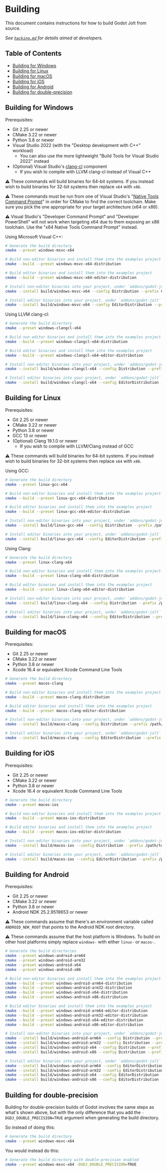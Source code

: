 # Building

This document contains instructions for how to build Godot Jolt from source.

*See [`hacking.md`][hck] for details aimed at developers.*

## Table of Contents

- [Building for Windows](#building-for-windows)
- [Building for Linux](#building-for-linux)
- [Building for macOS](#building-for-macos)
- [Building for iOS](#building-for-ios)
- [Building for Android](#building-for-android)
- [Building for double-precision](#building-for-double-precision)

## Building for Windows

Prerequisites:

- Git 2.25 or newer
- CMake 3.22 or newer
- Python 3.8 or newer
- Visual Studio 2022 (with the "Desktop development with C++" workload)
  - You can also use the more lightweight "Build Tools for Visual Studio 2022" instead
- (Optional) Visual Studio's [clang-cl][ccl] component
  - If you wish to compile with LLVM clang-cl instead of Visual C++

⚠️ These commands will build binaries for 64-bit systems. If you instead wish to build binaries for
32-bit systems then replace `x64` with `x86`.

⚠️ These commands must be run from one of Visual Studio's "[Native Tools Command Prompt][cmd]" in
order for CMake to find the correct toolchain. Make sure you pick the one appropriate for your
target architecture (x64 or x86).

⚠️ Visual Studio's "Developer Command Prompt" and "Developer PowerShell" will not work when
targeting x64 due to them exposing an x86 toolchain. Use the "x64 Native Tools Command Prompt"
instead.

Using Microsoft Visual C++:

```sh
# Generate the build directory
cmake --preset windows-msvc-x64

# Build non-editor binaries and install them into the examples project
cmake --build --preset windows-msvc-x64-distribution

# Build editor binaries and install them into the examples project
cmake --build --preset windows-msvc-x64-editor-distribution

# Install non-editor binaries into your project, under `addons/godot-jolt`
cmake --install build/windows-msvc-x64 --config Distribution --prefix C:/Path/To/Project

# Install editor binaries into your project, under `addons/godot-jolt`
cmake --install build/windows-msvc-x64 --config EditorDistribution --prefix C:/Path/To/Project
```

Using LLVM clang-cl:

```sh
# Generate the build directory
cmake --preset windows-clangcl-x64

# Build non-editor binaries and install them into the examples project
cmake --build --preset windows-clangcl-x64-distribution

# Build editor binaries and install them into the examples project
cmake --build --preset windows-clangcl-x64-editor-distribution

# Install non-editor binaries into your project, under `addons/godot-jolt`
cmake --install build/windows-clangcl-x64 --config Distribution --prefix C:/Path/To/Project

# Install editor binaries into your project, under `addons/godot-jolt`
cmake --install build/windows-clangcl-x64 --config EditorDistribution --prefix C:/Path/To/Project
```

## Building for Linux

Prerequisites:

- Git 2.25 or newer
- CMake 3.22 or newer
- Python 3.8 or newer
- GCC 13 or newer
- (Optional) Clang 19.1.0 or newer
  - If you wish to compile with LLVM/Clang instead of GCC

⚠️ These commands will build binaries for 64-bit systems. If you instead wish to build binaries for
32-bit systems then replace `x64` with `x86`.

Using GCC:

```sh
# Generate the build directory
cmake --preset linux-gcc-x64

# Build non-editor binaries and install them into the examples project
cmake --build --preset linux-gcc-x64-distribution

# Build editor binaries and install them into the examples project
cmake --build --preset linux-gcc-x64-editor-distribution

# Install non-editor binaries into your project, under `addons/godot-jolt`
cmake --install build/linux-gcc-x64 --config Distribution --prefix /path/to/project

# Install editor binaries into your project, under `addons/godot-jolt`
cmake --install build/linux-gcc-x64 --config EditorDistribution --prefix /path/to/project
```

Using Clang:

```sh
# Generate the build directory
cmake --preset linux-clang-x64

# Build non-editor binaries and install them into the examples project
cmake --build --preset linux-clang-x64-distribution

# Build editor binaries and install them into the examples project
cmake --build --preset linux-clang-x64-editor-distribution

# Install non-editor binaries into your project, under `addons/godot-jolt`
cmake --install build/linux-clang-x64 --config Distribution --prefix /path/to/project

# Install editor binaries into your project, under `addons/godot-jolt`
cmake --install build/linux-clang-x64 --config EditorDistribution --prefix /path/to/project
```

## Building for macOS

Prerequisites:

- Git 2.25 or newer
- CMake 3.22 or newer
- Python 3.8 or newer
- Xcode 16.4 or equivalent Xcode Command Line Tools

```sh
# Generate the build directory
cmake --preset macos-clang

# Build non-editor binaries and install them into the examples project
cmake --build --preset macos-clang-distribution

# Build editor binaries and install them into the examples project
cmake --build --preset macos-clang-editor-distribution

# Install non-editor binaries into your project, under `addons/godot-jolt`
cmake --install build/macos-clang --config Distribution --prefix /path/to/project

# Install editor binaries into your project, under `addons/godot-jolt`
cmake --install build/macos-clang --config EditorDistribution --prefix /path/to/project
```

## Building for iOS

Prerequisites:

- Git 2.25 or newer
- CMake 3.22 or newer
- Python 3.8 or newer
- Xcode 16.4 or equivalent Xcode Command Line Tools

```sh
# Generate the build directory
cmake --preset macos-ios

# Build non-editor binaries and install them into the examples project
cmake --build --preset macos-ios-distribution

# Build editor binaries and install them into the examples project
cmake --build --preset macos-ios-editor-distribution

# Install non-editor binaries into your project, under `addons/godot-jolt`
cmake --install build/macos-ios --config Distribution --prefix /path/to/project

# Install editor binaries into your project, under `addons/godot-jolt`
cmake --install build/macos-ios --config EditorDistribution --prefix /path/to/project
```

## Building for Android

Prerequisites:

- Git 2.25 or newer
- CMake 3.22 or newer
- Python 3.8 or newer
- Android NDK 25.2.9519653 or newer

⚠️ These commands assume that there's an environment variable called `ANDROID_NDK_ROOT` that points
to the Android NDK root directory.

⚠️ These commands assume that the host platform is Windows. To build on other host platforms simply
replace `windows-` with either `linux-` or `macos-`.

```sh
# Generate the build directories
cmake --preset windows-android-arm64
cmake --preset windows-android-arm32
cmake --preset windows-android-x64
cmake --preset windows-android-x86

# Build non-editor binaries and install them into the examples project
cmake --build --preset windows-android-arm64-distribution
cmake --build --preset windows-android-arm32-distribution
cmake --build --preset windows-android-x64-distribution
cmake --build --preset windows-android-x86-distribution

# Build editor binaries and install them into the examples project
cmake --build --preset windows-android-arm64-editor-distribution
cmake --build --preset windows-android-arm32-editor-distribution
cmake --build --preset windows-android-x64-editor-distribution
cmake --build --preset windows-android-x86-editor-distribution

# Install non-editor binaries into your project, under `addons/godot-jolt`
cmake --install build/windows-android-arm64 --config Distribution --prefix /path/to/project
cmake --install build/windows-android-arm32 --config Distribution --prefix /path/to/project
cmake --install build/windows-android-x64 --config Distribution --prefix /path/to/project
cmake --install build/windows-android-x86 --config Distribution --prefix /path/to/project

# Install editor binaries into your project, under `addons/godot-jolt`
cmake --install build/windows-android-arm64 --config EditorDistribution --prefix /path/to/project
cmake --install build/windows-android-arm32 --config EditorDistribution --prefix /path/to/project
cmake --install build/windows-android-x64 --config EditorDistribution --prefix /path/to/project
cmake --install build/windows-android-x86 --config EditorDistribution --prefix /path/to/project
```

[hck]: hacking.md
[ccl]: https://learn.microsoft.com/en-us/cpp/build/clang-support-msbuild
[cmd]: https://learn.microsoft.com/en-us/cpp/build/building-on-the-command-line

## Building for double-precision

Building for double-precision builds of Godot involves the same steps as what's shown above, but
with the only difference that you add the `-DGDJ_DOUBLE_PRECISION=TRUE` argument when generating the
build directory.

So instead of doing this:

```sh
# Generate the build directory
cmake --preset windows-msvc-x64
```

You would instead do this:

```sh
# Generate the build directory with double-precision enabled
cmake --preset windows-msvc-x64 -DGDJ_DOUBLE_PRECISION=TRUE
```
